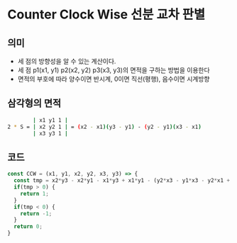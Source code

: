 # Counter Clock Wise 선분 교차 판별
## 의미
- 세 점의 방향성을 알 수 있는 계산이다.
- 세 점 p1(x1, y1) p2(x2, y2) p3(x3, y3)의 면적을 구하는 방법을 이용한다
- 면적의 부호에 따라 양수이면 반시계, 0이면 직선(평행), 음수이면 시계방향
## 삼각형의 면적
```bash
        | x1 y1 1 |
2 * S = | x2 y2 1 | = (x2 - x1)(y3 - y1) - (y2 - y1)(x3 - x1)
        | x3 y3 1 |
```
## 코드
```js
const CCW = (x1, y1, x2, y2, x3, y3) => {
  const tmp = x2*y3 - x2*y1 - x1*y3 + x1*y1 - (y2*x3 - y1*x3 - y2*x1 + x1*y1);
  if(tmp > 0) {
    return 1;
  }
  if(tmp < 0) {
    return -1;
  }
  return 0;
}
```